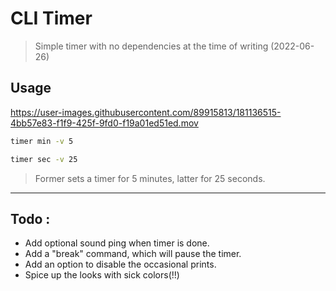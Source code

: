 # CLI Timer

> Simple timer with no dependencies at the time of writing (2022-06-26)

## Usage


https://user-images.githubusercontent.com/89915813/181136515-4bb57e83-f1f9-425f-9fd0-f19a01ed51ed.mov


```zsh 
timer min -v 5
```



```zsh 
timer sec -v 25
```

>Former sets a timer for 5 minutes, latter for 25 seconds.

---

## Todo :
* Add optional sound ping when timer is done.
* Add a "break" command, which will pause the timer.
* Add an option to disable the occasional prints.
* Spice up the looks with sick colors(!!)
